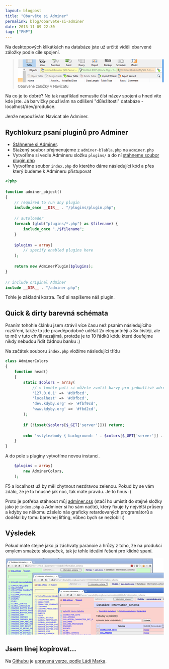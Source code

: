 ```yaml
---
layout: blogpost
title: "Obarvěte si Adminer"
permalink: blog/obarvete-si-adminer
date: 2013-11-09 22:30
tag: ["PHP"]
---
```


Na desktopových klikátkách na databáze jste už určitě viděli obarvené záložky podle cíle spojení.

> ![adminer-colored_navicat](/content/adminer-colored_navicat.png)
> <small>Obarvené záložky v Navicatu</small>

Na co je to dobré? No tak například nemusíte číst název spojení a hned víte kde jste.
 Já barvičky použivám na odlišení "důležitosti" databáze - localhost/dev/produkce.

Jenže nepoužívám Navicat ale Adminer.



## Rychlokurz psaní pluginů pro Adminer

- [Stáhneme si Adminer](http://www.adminer.org/cs/#download).
- Stažený soubor přejmenujeme z `adminer-blabla.php` na `adminer.php`
- Vytvoříme si vedle Admineru složku `plugins/` a do ní [stáhneme soubor plugin.php](https://github.com/vrana/adminer/blob/master/plugins/plugin.php)
- Vytvoříme soubor `index.php` do kterého dáme následující kód a přes který budeme k Admineru přistupovat

~~~ php
<?php

function adminer_object()
{
    // required to run any plugin
    include_once __DIR__ . "/plugins/plugin.php";

    // autoloader
    foreach (glob("plugins/*.php") as $filename) {
        include_once "./$filename";
    }

    $plugins = array(
        // specify enabled plugins here
    );

    return new AdminerPlugin($plugins);
}

// include original Adminer
include __DIR__ . "/adminer.php";

~~~

Tohle je základní kostra. Teď si napíšeme náš plugin.



## Quick & dirty barevná schémata

Psaním tohohle článku jsem strávil více času než psaním následujícího rozšíření, takže to jde pravděpodobně udělat 2x elegantněji a 3x čistěji, ale to mě v tuto chvíli nezajímá, protože je to 10 řádků kódu které doufejme nikdy nebudou řídit žádnou banku :)


Na začátek souboru `index.php` vložíme následující třídu

~~~ php
class AdminerColors
{
    function head()
    {
        static $colors = array(
            // v tomhle poli si můžete zvolit barvy pro jednotlivé adresy
            '127.0.0.1' => '#d0fbcd',
            'localhost' => '#d0fbcd',
            'dev.kdyby.org' => '#fbf9cd',
            'www.kdyby.org' => '#fbd2cd',
        );

        if (!isset($colors[$_GET['server']])) return;

        echo '<style>body { background: ' . $colors[$_GET['server']] . '; }</style>';
    }
}
~~~

A do pole s pluginy vytvoříme novou instanci.

~~~ php
    $plugins = array(
        new AdminerColors,
    );
~~~

F5 a localhost už by měl chytnout nezdravou zelenou. Pokud by se vám zdálo, že je to hnusné jak noc, tak máte pravdu. Je to hnus :)

Proto je potřeba stáhnout můj [adminer.css](http://filip-prochazka.com/content/adminer.css) (stačí ho umístit do stejné složky jako je `index.php` a Adminer si ho sám načte), který fixuje ty největší průsery a kdyby se někomu zželelo nás graficky retardovaných programátorů a dodělal by tomu barevnej lifting, vůbec bych se nezlobil :)



## Výsledek

Pokud máte stejně jako já záchvaty paranoie a hrůzy z toho, že na produkci omylem smažete sloupeček, tak je tohle ideální řešení pro klidné spaní.


![adminer-colored_result](/content/adminer-colored_result.png)



## Jsem línej kopírovat...

Na [Githubu](https://github.com/fprochazka/adminer-colors) je [upravená verze, podle Ládi Marka](#comment-1116606531).
